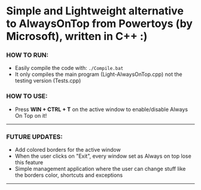 # Simple and Lightweight alternative to AlwaysOnTop from Powertoys (by Microsoft), written in C++ :)

### HOW TO RUN:
 - Easily compile the code with: `./Compile.bat`
 - It only compiles the main program (Light-AlwaysOnTop.cpp) not the testing version (Tests.cpp)

### HOW TO USE:
 - Press __WIN + CTRL + T__ on the active window to enable/disable Always On Top on it!

---

### FUTURE UPDATES:
 - Add colored borders for the active window
 - When the user clicks on "Exit", every window set as Always on top lose this feature 
 - Simple management application where the user can change stuff like the borders color, shortcuts and exceptions

---

